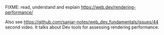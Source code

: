 
FIXME: read, understand and explain https://web.dev/rendering-performance/

Also see https://github.com/sanjar-notes/web_dev_fundamentals/issues/44 second video. It talks about Dev tools for assessing rendering performance.
